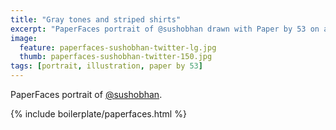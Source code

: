 ```yaml
---
title: "Gray tones and striped shirts"
excerpt: "PaperFaces portrait of @sushobhan drawn with Paper by 53 on an iPad."
image: 
  feature: paperfaces-sushobhan-twitter-lg.jpg
  thumb: paperfaces-sushobhan-twitter-150.jpg
tags: [portrait, illustration, paper by 53]
---
```


PaperFaces portrait of [@sushobhan](http://twitter.com/sushobhan).

{% include boilerplate/paperfaces.html %}
